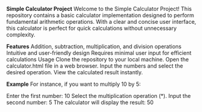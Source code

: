 **Simple Calculator Project**
Welcome to the Simple Calculator Project! This repository contains a basic calculator implementation designed to perform fundamental arithmetic operations. With a clear and concise user interface, this calculator is perfect for quick calculations without unnecessary complexity.

**Features**
Addition, subtraction, multiplication, and division operations
Intuitive and user-friendly design
Requires minimal user input for efficient calculations
Usage
Clone the repository to your local machine.
Open the calculator.html file in a web browser.
Input the numbers and select the desired operation.
View the calculated result instantly.

**Example**
For instance, if you want to multiply 10 by 5:

Enter the first number: 10
Select the multiplication operation (*).
Input the second number: 5
The calculator will display the result: 50
